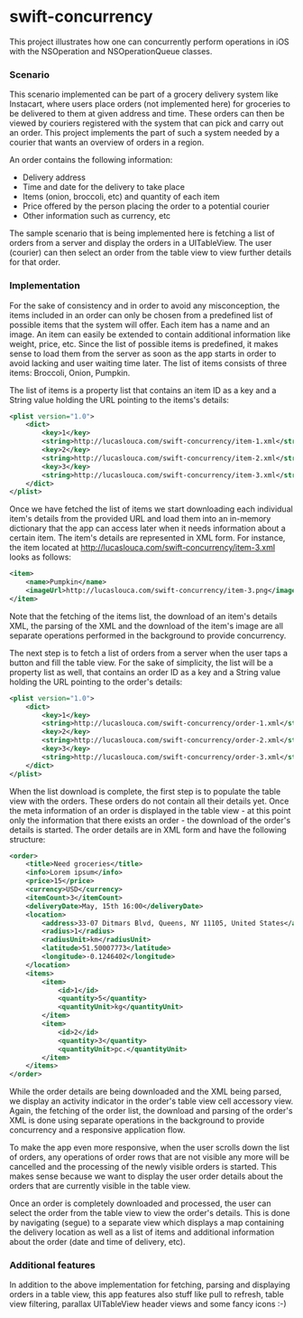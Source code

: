 # swift-concurrency
This project illustrates how one can concurrently perform operations in iOS with the NSOperation and NSOperationQueue classes.

### Scenario
This scenario implemented can be part of a grocery delivery system like Instacart, where users place orders (not implemented here) for groceries to be delivered to them at given address and time. These orders can then be viewed by couriers registered with the system that can pick and carry out an order. This project implements the part of such a system needed by a courier that wants an overview of orders in a region.

An order contains the following information:
 - Delivery address
 - Time and date for the delivery to take place
 - Items (onion, broccoli, etc) and quantity of each item
 - Price offered by the person placing the order to a potential courier
 - Other information such as currency, etc

The sample scenario that is being implemented here is fetching a list of orders from a server and display the orders in a UITableView. The user (courier) can then select an order from the table view to view further details for that order.

### Implementation
For the sake of consistency and in order to avoid any misconception, the items included in an order can only be chosen from a predefined list of possible items that the system will offer. Each item has a name and an image. An item can easily be extended to contain additional information like weight, price, etc. Since the list of possible items is predefined, it makes sense to load them from the server as soon as the app starts in order to avoid lacking and user waiting time later. The list of items consists of three items: Broccoli, Onion, Pumpkin.

The list of items is a property list that contains an item ID as a key and a String value holding the URL pointing to the items's details:
```xml
<plist version="1.0">
	<dict>
		<key>1</key>
		<string>http://lucaslouca.com/swift-concurrency/item-1.xml</string>
		<key>2</key>
		<string>http://lucaslouca.com/swift-concurrency/item-2.xml</string>
		<key>3</key>
		<string>http://lucaslouca.com/swift-concurrency/item-3.xml</string>
	</dict>
</plist>
```
Once we have fetched the list of items we start downloading each individual item's details from the provided  URL
and load them into an in-memory dictionary that the app can access later when it needs information 
about a certain item. The item's details are represented in XML form. For instance, the item located at
http://lucaslouca.com/swift-concurrency/item-3.xml looks as follows:
```xml
<item>
	<name>Pumpkin</name>
	<imageUrl>http://lucaslouca.com/swift-concurrency/item-3.png</imageUrl>
</item>
```
Note that the fetching of the items list, the download of an item's details XML, the parsing of the XML and the download of the item's image are all separate operations performed in the background to provide concurrency.

The next step is to fetch a list of orders from a server when the user taps a button and fill the table view. For the sake of simplicity, the list will be a property list as well, that contains an order ID as a key and a String value holding the URL pointing to the order's details:
```xml
<plist version="1.0">
	<dict>
		<key>1</key>
		<string>http://lucaslouca.com/swift-concurrency/order-1.xml</string>
		<key>2</key>
		<string>http://lucaslouca.com/swift-concurrency/order-2.xml</string>
		<key>3</key>
		<string>http://lucaslouca.com/swift-concurrency/order-3.xml</string>
	</dict>
</plist>
```
When the list download is complete, the first step is to populate the table view with the orders. These orders do not contain all their details yet. Once the meta information of an order is displayed in the table view  - at this point only the information that there exists an order - the download of the order's details is started. The order details are in XML form and have the following structure:
```xml
<order>
	<title>Need groceries</title>
	<info>Lorem ipsum</info>
	<price>15</price>
	<currency>USD</currency>
	<itemCount>3</itemCount>
	<deliveryDate>May, 15th 16:00</deliveryDate>
	<location>
		<address>33-07 Ditmars Blvd, Queens, NY 11105, United States</address>
		<radius>1</radius>
		<radiusUnit>km</radiusUnit>
		<latitude>51.50007773</latitude>
		<longitude>-0.1246402</longitude>
	</location>
	<items>
		<item>
			<id>1</id>
			<quantity>5</quantity>
			<quantityUnit>kg</quantityUnit>
		</item>
		<item>
			<id>2</id>
			<quantity>3</quantity>
			<quantityUnit>pc.</quantityUnit>
		</item>
	</items>
</order>
```
While the order details are being downloaded and the XML being parsed, we display an activity indicator in the order's table view cell accessory view. Again, the fetching of the order list, the download and parsing of the order's XML is done using separate operations in the background to provide concurrency and a responsive application flow. 


To make the app even more responsive, when the user scrolls down the list of orders, any operations of order rows that are not visible any more will be cancelled and the processing of the newly visible orders is started. This makes sense because we want to display the user order details about the orders that are currently visible in the table view.


Once an order is completely downloaded and processed, the user can select the order from the table view to view the order's details. This is done by navigating (segue) to a separate view which displays a map containing the delivery location as well as a list of items and additional information about the order (date and time of delivery, etc).


### Additional features
In addition to the above implementation for fetching, parsing and displaying orders in a table view, this app features also stuff like pull to refresh, table view filtering, parallax UITableView header views and some fancy icons :-)


